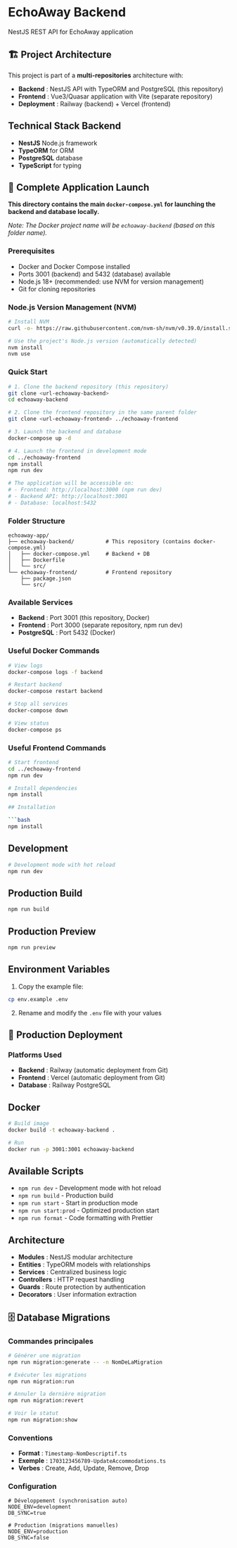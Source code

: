 # EchoAway Backend

NestJS REST API for EchoAway application

## 🏗️ Project Architecture

This project is part of a **multi-repositories** architecture with:
- **Backend** : NestJS API with TypeORM and PostgreSQL (this repository)
- **Frontend** : Vue3/Quasar application with Vite (separate repository)
- **Deployment** : Railway (backend) + Vercel (frontend)

## Technical Stack Backend

- **NestJS** Node.js framework
- **TypeORM** for ORM
- **PostgreSQL** database
- **TypeScript** for typing

## 🚀 Complete Application Launch

**This directory contains the main `docker-compose.yml` for launching the backend and database locally.**

*Note: The Docker project name will be `echoaway-backend` (based on this folder name).*

### Prerequisites
- Docker and Docker Compose installed
- Ports 3001 (backend) and 5432 (database) available
- Node.js 18+ (recommended: use NVM for version management)
- Git for cloning repositories

### Node.js Version Management (NVM)
```bash
# Install NVM
curl -o- https://raw.githubusercontent.com/nvm-sh/nvm/v0.39.0/install.sh | bash

# Use the project's Node.js version (automatically detected)
nvm install
nvm use
```

### Quick Start
```bash
# 1. Clone the backend repository (this repository)
git clone <url-echoaway-backend>
cd echoaway-backend

# 2. Clone the frontend repository in the same parent folder
git clone <url-echoaway-frontend> ../echoaway-frontend

# 3. Launch the backend and database
docker-compose up -d

# 4. Launch the frontend in development mode
cd ../echoaway-frontend
npm install
npm run dev

# The application will be accessible on:
# - Frontend: http://localhost:3000 (npm run dev)
# - Backend API: http://localhost:3001
# - Database: localhost:5432
```

### Folder Structure
```
echoaway-app/
├── echoaway-backend/          # This repository (contains docker-compose.yml)
│   ├── docker-compose.yml     # Backend + DB
│   ├── Dockerfile
│   └── src/
└── echoaway-frontend/         # Frontend repository
    ├── package.json
    └── src/
```

### Available Services
- **Backend** : Port 3001 (this repository, Docker)
- **Frontend** : Port 3000 (separate repository, npm run dev)
- **PostgreSQL** : Port 5432 (Docker)

### Useful Docker Commands
```bash
# View logs
docker-compose logs -f backend

# Restart backend
docker-compose restart backend

# Stop all services
docker-compose down

# View status
docker-compose ps
```

### Useful Frontend Commands
```bash
# Start frontend
cd ../echoaway-frontend
npm run dev

# Install dependencies
npm install

## Installation

```bash
npm install
```

## Development

```bash
# Development mode with hot reload
npm run dev
```

## Production Build

```bash
npm run build
```

## Production Preview

```bash
npm run preview
```

## Environment Variables

1. Copy the example file:
```bash
cp env.example .env
```

2. Rename and modify the `.env` file with your values

## 🚀 Production Deployment

### Platforms Used
- **Backend** : Railway (automatic deployment from Git)
- **Frontend** : Vercel (automatic deployment from Git)
- **Database** : Railway PostgreSQL

## Docker

```bash
# Build image
docker build -t echoaway-backend .

# Run
docker run -p 3001:3001 echoaway-backend
```

## Available Scripts

- `npm run dev` - Development mode with hot reload
- `npm run build` - Production build
- `npm run start` - Start in production mode
- `npm run start:prod` - Optimized production start
- `npm run format` - Code formatting with Prettier

## Architecture

- **Modules** : NestJS modular architecture
- **Entities** : TypeORM models with relationships
- **Services** : Centralized business logic
- **Controllers** : HTTP request handling
- **Guards** : Route protection by authentication
- **Decorators** : User information extraction

## 🗄️ Database Migrations

### Commandes principales
```bash
# Générer une migration
npm run migration:generate -- -n NomDeLaMigration

# Exécuter les migrations
npm run migration:run

# Annuler la dernière migration
npm run migration:revert

# Voir le statut
npm run migration:show
```

### Conventions
- **Format** : `Timestamp-NomDescriptif.ts`
- **Exemple** : `1703123456789-UpdateAccommodations.ts`
- **Verbes** : Create, Add, Update, Remove, Drop

### Configuration
```env
# Développement (synchronisation auto)
NODE_ENV=development
DB_SYNC=true

# Production (migrations manuelles)
NODE_ENV=production
DB_SYNC=false
```
